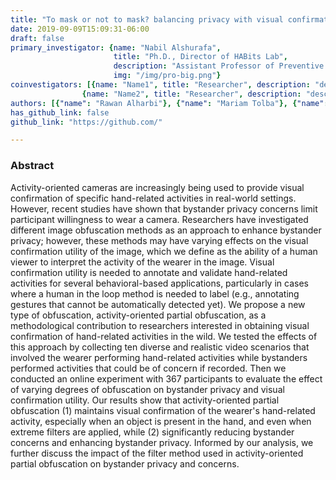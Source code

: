 ```yaml
---
title: "To mask or not to mask? balancing privacy with visual confirmation utility in activity-oriented wearable cameras"
date: 2019-09-09T15:09:31-06:00
draft: false
primary_investigator: {name: "Nabil Alshurafa",
                       title: "Ph.D., Director of HABits Lab",
                       description: "Assistant Professor of Preventive Medicine and of Computer Science at Northwestern University and heading The HAbits Lab.",
                       img: "/img/pro-big.png"}
coinvestigators: [{name: "Name1", title: "Researcher", description: "description description description", img: "/img/im-8.png"},
                {name: "Name2", title: "Researcher", description: "desction description description", img: "/img/im-7.png"}]
authors: [{"name": "Rawan Alharbi"}, {"name": "Mariam Tolba"}, {"name": "Lucia C Petito"}, {"name": "Josiah Hester"}, {"name": "Nabil Alshurafa"}]
has_github_link: false
github_link: "https://github.com/"

---
```


### Abstract

Activity-oriented cameras are increasingly being used to provide visual confirmation of specific hand-related activities in real-world settings. However, recent studies have shown that bystander privacy concerns limit participant willingness to wear a camera. Researchers have investigated different image obfuscation methods as an approach to enhance bystander privacy; however, these methods may have varying effects on the visual confirmation utility of the image, which we define as the ability of a human viewer to interpret the activity of the wearer in the image. Visual confirmation utility is needed to annotate and validate hand-related activities for several behavioral-based applications, particularly in cases where a human in the loop method is needed to label (e.g., annotating gestures that cannot be automatically detected yet). We propose a new type of obfuscation, activity-oriented partial obfuscation, as a methodological contribution to researchers interested in obtaining visual confirmation of hand-related activities in the wild. We tested the effects of this approach by collecting ten diverse and realistic video scenarios that involved the wearer performing hand-related activities while bystanders performed activities that could be of concern if recorded. Then we conducted an online experiment with 367 participants to evaluate the effect of varying degrees of obfuscation on bystander privacy and visual confirmation utility. Our results show that activity-oriented partial obfuscation (1) maintains visual confirmation of the wearer's hand-related activity, especially when an object is present in the hand, and even when extreme filters are applied, while (2) significantly reducing bystander concerns and enhancing bystander privacy. Informed by our analysis, we further discuss the impact of the filter method used in activity-oriented partial obfuscation on bystander privacy and concerns.
